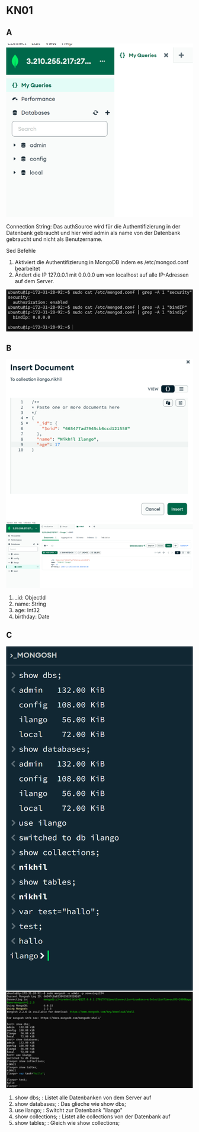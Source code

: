 # KN01

## A
![MongoDBCompass](mongodbcompass.png)

Connection String:
Das authSource wird für die Authentifizierung in der Datenbank gebraucht und hier wird admin als name von der Datenbank gebraucht und nicht als Benutzername.

Sed Befehle
1. Aktiviert die Authentifizierung in MongoDB indem es /etc/mongod.conf bearbeitet
2. Ändert die IP 127.0.0.1 mit 0.0.0.0 um von localhost auf alle IP-Adressen auf dem Server.

![grep befehle](grepbefehle.png)

## B

![add data](image.png)
![fullscreen](image-1.png)

1. _id: ObjectId
2. name: String
3. age: Int32
4. birthday: Date

## C

![mongosh commands](image-2.png)
![mongosh commands on ssh](image-3.png)
1. show dbs; : Listet alle Datenbanken von dem Server auf
2. show databases; : Das glieche wie show dbs;
3. use ilango; : Switcht zur Datenbank "ilango"
4. show collections; : Listet alle collections von der Datenbank auf
5. show tables; : Gleich wie show collections;
